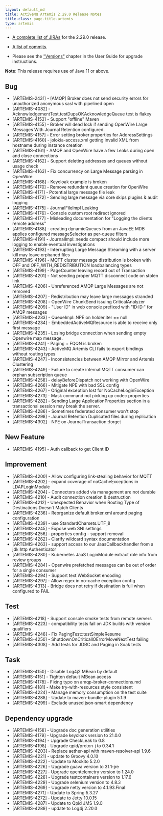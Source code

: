 ```yaml
---
layout: default_md
title: ActiveMQ Artemis 2.29.0 Release Notes
title-class: page-title-artemis
type: artemis
---
```


 - [A complete list of JIRAs](https://issues.apache.org/jira/secure/ReleaseNote.jspa?version=12352880&projectId=12315920) for the 2.29.0 release.

 - [A list of commits](commit-report-2.29.0).

 - Please see the ["Versions"](https://activemq.apache.org/components/artemis/documentation/latest/versions.html) chapter in the User Guide for upgrade instructions.

**Note**: This release requires use of Java 11 or above.


## Bug
* [ARTEMIS-2431] - [AMQP] Broker does not send security errors for unauthorized anonymous sasl with pipelined open
* [ARTEMIS-4082] - AcknowledgementTest.testDupsOKAcknowledgeQueue test is flakey
* [ARTEMIS-4153] - Support "offline" Maven
* [ARTEMIS-4155] - Broker will dead lock if sending OpenWire Large Messages With Journal Retention configured.
* [ARTEMIS-4157] - Error setting broker properties for AddressSettings
* [ARTEMIS-4160] - jolokia-access.xml getting invalid XML from hostname during instance creation
* [ARTEMIS-4161] - AMQP and OpenWire have a few Leaks during open and close connections
* [ARTEMIS-4162] - Support deleting addresses and queues without usage check
* [ARTEMIS-4163] - Fix concurrency on Large Message parsing in OpenWire
* [ARTEMIS-4168] - Keycloak example is broken
* [ARTEMIS-4170] - Remove redundant queue creation for OpenWire
* [ARTEMIS-4171] - Potential large message file leak
* [ARTEMIS-4172] - Sending large message via core skips plugins & audit logging
* [ARTEMIS-4175] - JournalFileImpl Leaking
* [ARTEMIS-4176] - Console custom root redirect ignored
* [ARTEMIS-4177] - Misleading documentation for "Logging the clients remote address"
* [ARTEMIS-4188] - creating dynamicQueues from an JavaEE MDB applies configured messageSelector as per-queue filters
* [ARTEMIS-4191] - JournalImpl::needs compact should include more logging to enable eventual investigations
* [ARTEMIS-4193] - Interrupting Large Message Streaming with a server kill may leave orphaned files
* [ARTEMIS-4196] - MQTT cluster message distribution is broken with OFF and OFF_WITH_REDISTRIBUTION loadbalancing types
* [ARTEMIS-4199] - PageCounter leaving record out of Transaction
* [ARTEMIS-4201] - Not sending proper MQTT disconnect code on stolen link
* [ARTEMIS-4206] - Unreferenced AMQP Large Messages are not removed
* [ARTEMIS-4207] - Redistribution may leave large messages stranded
* [ARTEMIS-4208] - OpenWire ChunkSend issuing CriticalAnalyzer
* [ARTEMIS-4209] - "User ID" in web console prefixed with "ID:ID:" for AMQP messages
* [ARTEMIS-4233] - QueueImpl::NPE on holder.iter == null
* [ARTEMIS-4234] - EmbeddedActiveMQResource is able to receive only first message
* [ARTEMIS-4235] - Losing bridge connection when sending empty Openwire map message.
* [ARTEMIS-4241] - Paging + FQQN is broken
* [ARTEMIS-4243] - ActiveMQ Artemis CLI fails to export bindings without routing types
* [ARTEMIS-4247] - Inconsistencies between AMQP Mirror and Artemis Clustering
* [ARTEMIS-4249] - Failure to create internal MQTT consumer can orphan subscription queue
* [ARTEMIS-4258] - delayBeforeDispatch not working with OpenWire
* [ARTEMIS-4266] - Mitigate NPE with bad SSL config
* [ARTEMIS-4267] - Original exception lost for NoCacheLoginException
* [ARTEMIS-4273] - Mask command not picking up codec properties
* [ARTEMIS-4282] - Sending Large ApplicationProperties section in a transactional session may break the server.
* [ARTEMIS-4286] - Sometimes federated consumer won't stop
* [ARTEMIS-4298] - Journal Retention Duplicated files during replication
* [ARTEMIS-4302] - NPE on JournalTransaction::forget

## New Feature
* [ARTEMIS-4195] - Auth callback to get Client ID

## Improvement
* [ARTEMIS-4200] - Allow configuring link-stealing behavior for MQTT
* [ARTEMIS-4202] - expand coverage of noCacheExceptions in LDAPLoginModule
* [ARTEMIS-4204] - Connectors added via management are not durable
* [ARTEMIS-4210] - Audit connection creation & destruction
* [ARTEMIS-4212] - Unexpected Behavior when Routing Type of Destinations Doesn't Match Clients
* [ARTEMIS-4236] - Reorganize default broker.xml around paging configuration
* [ARTEMIS-4239] - use StandardCharsets.UTF_8
* [ARTEMIS-4245] - Expose web SNI settings
* [ARTEMIS-4256] - properties config - support removal
* [ARTEMIS-4262] - Clarify wildcard syntax documentation
* [ARTEMIS-4263] - support access to our JaasCallbackhandler from a jdk http Authenticator
* [ARTEMIS-4280] -  Kubernetes JaaS LoginModule extract role info from review groups
* [ARTEMIS-4284] - Openwire prefetched messages can be out of order for a single consumer
* [ARTEMIS-4294] - Support text WebSocket encoding
* [ARTEMIS-4297] - Allow regex in no-cache exception config
* [ARTEMIS-4313] - Bridge does not retry if destination is full when configured to FAIL

## Test
* [ARTEMIS-4218] - Support console smoke tests from remote servers
* [ARTEMIS-4223] - compatibility tests fail on JDK builds with version qualifiers
* [ARTEMIS-4248] - Fix PagingTest::testSimpleResume
* [ARTEMIS-4250] - ShutdownOnCriticalIOErrorMoveNextTest failing
* [ARTEMIS-4308] - Add tests for JDBC and Paging in Soak tests

## Task
* [ARTEMIS-4150] - Disable Log4j2 MBean by default
* [ARTEMIS-4151] - Tighten default MBean access
* [ARTEMIS-4178] - Fixing typo on amqp-broker-connections.md
* [ARTEMIS-4181] - Make try-with-resources style consistent
* [ARTEMIS-4224] - Manage memory consumption on the test suite
* [ARTEMIS-4288] - Update to maven-bundle-plugin 5.1.9
* [ARTEMIS-4299] - Exclude unused json-smart dependency


## Dependency upgrade
* [ARTEMIS-4158] - Upgrade doc generation utilities
* [ARTEMIS-4179] - Upgrade keycloak version to 21.0.0
* [ARTEMIS-4194] - Upgrade CheckLeak to 0.8
* [ARTEMIS-4198] - Upgrade qpid/proton-j to 0.34.1
* [ARTEMIS-4203] - Replace aether-api with maven-resolver-api 1.9.6
* [ARTEMIS-4221] - update to Groovy 4.0.10
* [ARTEMIS-4222] - Update to Mockito 5.2.0
* [ARTEMIS-4226] - Upgrade guava version to 31.1-jre
* [ARTEMIS-4227] - Upgrade opentelemetry version to 1.24.0
* [ARTEMIS-4228] - Upgrade testcontainers version to 1.17.6
* [ARTEMIS-4229] - Upgrade selenium version to 4.8.3
* [ARTEMIS-4269] - Upgrade netty version to 4.1.93.Final
* [ARTEMIS-4271] - Update to Spring 5.3.27
* [ARTEMIS-4272] - Update to Jetty 10.0.15
* [ARTEMIS-4287] - Update to Qpid JMS 1.9.0
* [ARTEMIS-4289] - update to Log4j 2.20.0


























